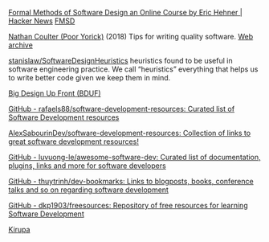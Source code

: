 
[Formal Methods of Software Design an Online Course by Eric Hehner | Hacker News](https://news.ycombinator.com/item?id=26610221)
[FMSD](https://www.cs.utoronto.ca/~hehner/FMSD/)

[Nathan Coulter (Poor Yorick)](http://wiki.tcl.tk/8602)
(2018) Tips for writing quality software.
[Web archive](https://web.archive.org/web/20170630183457/http://wiki.tcl.tk:80/8602)

[stanislaw/SoftwareDesignHeuristics](https://github.com/stanislaw/SoftwareDesignHeuristics)
heuristics found to be useful in software engineering practice. We call “heuristics” everything that helps us to write better code given we keep them in mind.

[Big Design Up Front (BDUF)](http://c2.com/xp/BigDesignUpFront.html)

[GitHub - rafaels88/software-development-resources: Curated list of Software Development resources](https://github.com/rafaels88/software-development-resources)

[AlexSabourinDev/software-development-resources: Collection of links to great software development resources!](https://github.com/AlexSabourinDev/software-development-resources)

[GitHub - luvuong-le/awesome-software-dev: Curated list of documentation, plugins, links and more for software developers](https://github.com/luvuong-le/awesome-software-dev)

[GitHub - thuytrinh/dev-bookmarks: Links to blogposts, books, conference talks and so on regarding software development](https://github.com/thuytrinh/dev-bookmarks)

[GitHub - dkp1903/freesources: Repository of free resources for learning Software Development](https://github.com/dkp1903/freesources)

[Kirupa](https://www.kirupa.com/)
